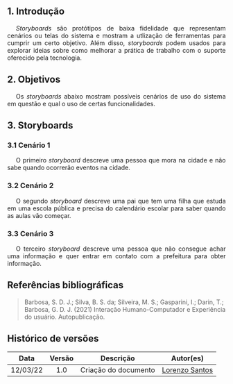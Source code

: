 ## 1. Introdução

<p style="text-indent: 20px; text-align: justify">
<i>Storyboards</i> são protótipos de baixa fidelidade que representam cenários ou telas do sistema e mostram a utlização de ferramentas para cumprir um certo objetivo. Além disso, <i>storyboards</i> podem usados para explorar ideias sobre como melhorar a prática de trabalho com o suporte oferecido pela tecnologia.
</p>

## 2. Objetivos

<p style="text-indent: 20px; text-align: justify">
Os <i>storyboards</i> abaixo mostram possíveis cenários de uso do sistema em questão e qual o uso de certas funcionalidades.
</p>


## 3. Storyboards

### 3.1 Cenário 1
<p style="text-indent: 20px; text-align: justify">
O primeiro <i>storyboard</i> descreve uma pessoa que mora na cidade e não sabe quando ocorrerão eventos na cidade.</p>

### 3.2 Cenário 2
<p style="text-indent: 20px; text-align: justify">
O segundo <i>storyboard</i> descreve uma pai que tem uma filha que estuda em uma escola pública e precisa do calendário escolar para saber quando as aulas vão começar.</p>

### 3.3 Cenário 3
<p style="text-indent: 20px; text-align: justify">
O terceiro <i>storyboard</i> descreve uma pessoa que não consegue achar uma informação e quer entrar em contato com a prefeitura para obter informação.</p>

## Referências bibliográficas

> Barbosa, S. D. J.; Silva, B. S. da; Silveira, M. S.; Gasparini, I.; Darin, T.; Barbosa, G. D. J. (2021) Interação Humano-Computador e Experiência do usuário. Autopublicação.

## Histórico de versões

 | **Data**   | **Versão** | **Descrição**                            |                **Autor(es)**                 |
 | ---------- | :--------: | ---------------------------------------- | :------------------------------------------: |
 | 12/03/22 |    1.0     |    Criação do documento   |        [Lorenzo Santos](https://github.com/lorenzo7377)         |
